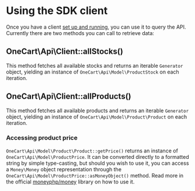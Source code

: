 # Using the SDK client

Once you have a client [set up and running](installation.md), you can use it to
query the API. Currently there are two methods you can call to retrieve data:

## OneCart\Api\Client::allStocks()

This method fetches all available stocks and returns an iterable `Generator` object,
yielding an instance of `OneCart\Api\Model\ProductStock` on each iteration.

## OneCart\Api\Client::allProducts()

This method fetches all available products and returns an iterable `Generator` object,
yielding an instance of `OneCart\Api\Model\Product\Product` on each iteration.

### Accessing product price

`OneCart\Api\Model\Product\Product::getPrice()` returns an instance of `OneCart\Api\Model\ProductPrice`.
It can be converted directly to a formatted string by simple type-casting, but
should you wish to use it, you can access a `Money\Money` object representation
through the `OneCart\Api\Model\ProductPrice::asMoneyObject()` method. Read more
in the official [moneyphp/money](http://moneyphp.org/en/stable) library on how
to use it.

